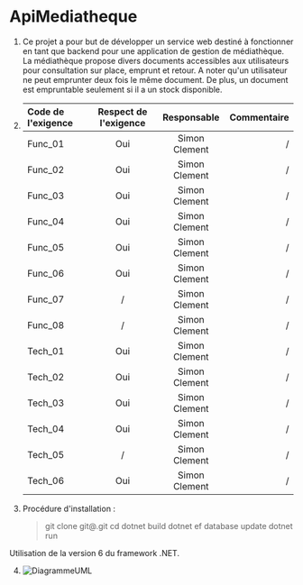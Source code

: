 # ApiMediatheque

1. Ce projet a pour but de développer un service web destiné à fonctionner en tant que backend pour une application de gestion de médiathèque. La médiathèque propose divers documents accessibles aux utilisateurs pour consultation sur place, emprunt et retour. A noter qu'un utilisateur ne peut emprunter deux fois le même document. De plus, un document est empruntable seulement si il a un stock disponible.

2. | Code de l'exigence | Respect de l'exigence |  Responsable  | Commentaire |
   | :----------------- | :-------------------: | :-----------: | ----------: |
   | Func_01            |          Oui          | Simon Clement |       /     |
   | Func_02            |          Oui          | Simon Clement |       /     |
   | Func_03            |          Oui          | Simon Clement |       /     |
   | Func_04            |          Oui          | Simon Clement |       /     |
   | Func_05            |          Oui          | Simon Clement |       /     |
   | Func_06            |          Oui          | Simon Clement |       /     |
   | Func_07            |           /           | Simon Clement |       /     |
   | Func_08            |           /           | Simon Clement |       /     |
   | Tech_01            |          Oui          | Simon Clement |       /     |
   | Tech_02            |          Oui          | Simon Clement |       /     |
   | Tech_03            |          Oui          | Simon Clement |       /     |
   | Tech_04            |          Oui          | Simon Clement |       /     |
   | Tech_05            |           /           | Simon Clement |       /     |
   | Tech_06            |          Oui          | Simon Clement |       /     |

3. Procédure d'installation :
   > git clone git@<depot>.git
   > cd <projet>
   > dotnet build
   > dotnet ef database update
   > dotnet run

Utilisation de la version 6 du framework .NET.

4. ![DiagrammeUML](https://www.plantuml.com/plantuml/png/PP1D2i8m48NtSugXIqClq5K5kt0ZWdg0a0OPp8zC9YlftMqb3LLNuNsyVCbCdqIpPE_0E9qIteGS9IqsCxv07SSEAGYeK_GT9c4ATr1djc6R1w_9rJWLrI6Qx6sGBy-LXErQHGIrpyjRbO2wI3IFJniHgspmJyu_hiBcwtze1HDi1uejDhkcTA2SCy4srjz2RyEuxECD)
